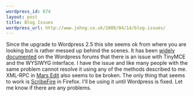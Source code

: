 ```yaml
--- 
wordpress_id: 674
layout: post
title: Blog Issues
wordpress_url: http://www.johng.co.uk/2008/04/14/blog-issues/
---
```

Since the upgrade to Wordpress 2.5 this site seems ok from where you are looking but is rather messed up behind the scenes. It has been <a href="http://wordpress.org/support/topic/165449">widely documented</a> on the Wordpress forums that there is an issue with TinyMCE and the WYSIWYG interface. I have the issue and like many people with the same problem cannot resolve it using any of the methods described to me. XML-RPC in <a href="http://www.red-sweater.com/marsedit/">Mars Edit</a> also seems to be broken. The only thing that seems to work is <a href="http://www.scribefire.com/">ScribeFire</a> in Firefox. I'll be using it until Wordpress is fixed. Let me know if there are any problems.<br />
